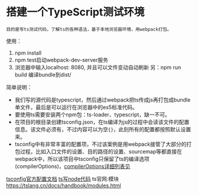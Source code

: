 # 搭建一个TypeScript测试环境
`目的是写ts测试代码，了解ts的各种语法，基于本地浏览器环境，用webpack打包。`

使用：
1. npm install
2. npm test启动webpack-dev-server服务
3. 浏览器中输入localhost: 8080, 并且可以文件变动自动刷新
另：npm run build 编译bundle到dist/

简单说明：
* 我们写的源代码是typescript，然后通过webpack把ts传成js再打包成bundle单文件，最后是可以运行在浏览器中的es5标准代码。
* 要使用ts需要安装两个npm包：ts-loader、typescript，缺一不可。
* 在项目的根目录创建tsconfig.json，在ts编译为js的过程中会读该文件的配置信息。该文件必须有，不过内容可以为空`{}`，此刻所有的配置都按照默认设置来。
* tsconfig中有非常丰富的配置项，不过该案例是用webpack接管了大部分的打包过程，比如入口文件的设置、目的路径的设置、sourcemap等都直接在webpack中，所以该项目中tsconfig只保留了ts的编译选项(compilerOptions)，[compilerOptions详细列表见](https://www.tslang.cn/docs/handbook/compiler-options.html)

[tsconfig官方配置文档](https://www.tslang.cn/docs/handbook/tsconfig-json.html)
[ts写node代码](https://segmentfault.com/a/1190000007574276)
ts官网:模块  https://tslang.cn/docs/handbook/modules.html
